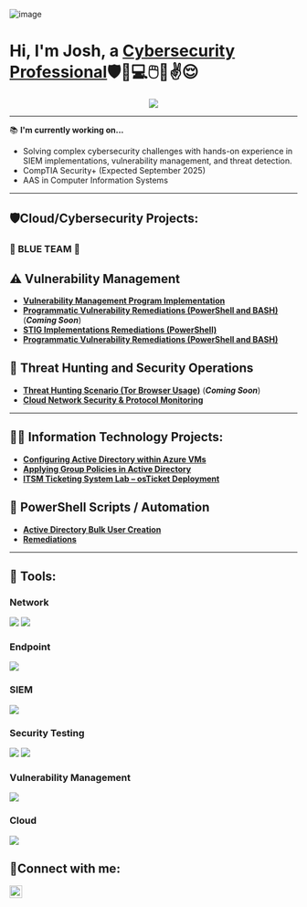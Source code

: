 ![image](https://github.com/user-attachments/assets/7a345385-182c-4aac-aafa-95f29fe82de5)


<h1>Hi, I'm Josh, a <a href="https://www.linkedin.com/in/joshuaschlegel/">Cybersecurity Professional</a>🛡️🔐💻🖱️📱✌️😌</h1>

<div align="center">
    <a href="https://www.linkedin.com/in/joshuaschlegel"><img src="https://img.shields.io/badge/-LinkedIn-0072b1?&style=for-the-badge&logo=linkedin&logoColor=white" /></a>
</div>

---

📚 **I'm currently working on...**
- Solving complex cybersecurity challenges with hands-on experience in SIEM implementations, vulnerability management, and threat detection.
- CompTIA Security+ (Expected September 2025)
- AAS in Computer Information Systems

---

<h2>🛡️Cloud/Cybersecurity Projects:</h2>

### 🔵 BLUE TEAM 🔵

## ⚠️ Vulnerability Management

- **[Vulnerability Management Program Implementation](https://github.com/joshuaschlegel/vulnerability-management-program)** 
- **[Programmatic Vulnerability Remediations (PowerShell and BASH)](https://github.com/joshuaschlegel/programmatic-vulnerability-remediations)** (***Coming Soon***)
- **[STIG Implementations Remediations (PowerShell)](https://github.com/JoshuaSchlegel/Remediation_Packages/tree/main/STIGS)**
- **[Programmatic Vulnerability Remediations (PowerShell and BASH)](https://github.com/JoshuaSchlegel/Remediation_Packages/tree/main)** 

## 🚨 Threat Hunting and Security Operations

- **[Threat Hunting Scenario (Tor Browser Usage)](https://github.com/joshuaschlegel/threat-hunting-scenario-tor)** (***Coming Soon***)
- **[Cloud Network Security & Protocol Monitoring](https://github.com/JoshuaSchlegel/azure-network-protocols)** 

---

<h2>👨‍💻 Information Technology Projects:</h2>
 
- **[Configuring Active Directory within Azure VMs](https://github.com/JoshuaSchlegel/configure-ad)** 
- **[Applying Group Policies in Active Directory](https://github.com/JoshuaSchlegel/group-policy-ad)**
- **[ITSM Ticketing System Lab – osTicket Deployment](https://github.com/JoshuaSchlegel/osticket-prereqs)**
 
 <h2>📜 PowerShell Scripts / Automation</h2>

- **[Active Directory Bulk User Creation](https://github.com/joshuaschlegel/AD_PS)**
- **[Remediations](https://github.com/JoshuaSchlegel/Remediation_Packages/tree/main)**
  
---

<h2>🧰 Tools:</h2>

### Network
<div>
    <img src="https://img.shields.io/badge/-Active%20Directory-0078D4?&style=for-the-badge&logo=Windows&logoColor=white" />
    <img src="https://img.shields.io/badge/-Wireshark-1679A7?&style=for-the-badge&logo=Wireshark&logoColor=white" />
</div>

### Endpoint
<div>
    <img src="https://img.shields.io/badge/-Microsoft_Defender_for_Endpoint-00A4EF?&style=for-the-badge&logo=Microsoft&logoColor=white" />

### SIEM
<div>
    <img src="https://img.shields.io/badge/-Microsoft_Sentinel-00A4EF?&style=for-the-badge&logo=Microsoft&logoColor=white" />

### Security Testing
<div>
    <img src="https://img.shields.io/badge/-PowerShell-2E6DBF?&style=for-the-badge&logo=PowerShell&logoColor=white" />
    <img src="https://img.shields.io/badge/-Bash-4EAA25?&style=for-the-badge&logo=GNU%20Bash&logoColor=white" />
</div>

### Vulnerability Management
<div>
    <img src="https://img.shields.io/badge/-Tenable-3E4D88?&style=for-the-badge&logo=Tenable&logoColor=white" />
</div>

### Cloud
<div>
    <img src="https://img.shields.io/badge/-Microsoft%20Azure-0078D4?&style=for-the-badge&logo=Microsoft%20Azure&logoColor=white" />
</div>

<h2>🤳Connect with me:</h2>

[<img align="left" alt="Josh | LinkedIn" width="22px" src="https://cdn.jsdelivr.net/npm/simple-icons@v3/icons/linkedin.svg" />][linkedin]

[linkedin]: https://www.linkedin.com/in/joshuaschlegel/
